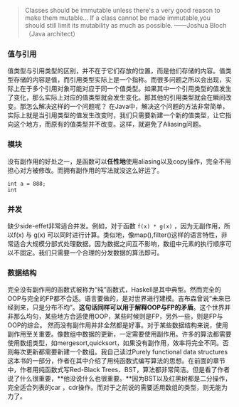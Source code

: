 > Classes should be immutable unless there's a very good reason to make them mutable... If a class cannot be made immutable,you should still limit its mutability as much as possible.
——Joshua Bloch （Java architect）

### 值与引用
值类型与引用类型的区别，并不在于它们存放的位置，而是他们存储的内容。值类型存储的内容是值，而引用类型实际上是一个指称。而很多问题之所以会出现，实际上在于多个引用对象可能对应于同一个值类型。如果其中一个引用类型的值发生了变化，那么实际上对应的值类型就会发生变化。那其他的引用类型就会在瞬间改变。那怎么解决这样的一个问题呢？
在Java中，解决这个问题的方法非常简单，实际上就是当引用类型的值发生改变时，我们只需要新建一个新的值类型，让它指向这个地方，而原有的值类型并不改变。这样，就避免了Aliasing问题。
### 模块
没有副作用的好处之一，是函数可以**任性地**使用aliasing以及copy操作，完全不用担心对方被修改。而拥有副作用的写法就没这么好运了。
```
int a = 888;
int 
```


### 并发
缺少side-effet非常适合并发。例如，对于函数 `f(x) * g(x)` ，因为无副作用，所以f(x) 与 g(x) 可以同时进行计算。类似地，像map(),filter()这样的语言特性，非常适合大规模分部式处理数据。因为数据之间互不影响，数组中元素的执行顺序可以不固定。我们只需要一个合理的分发数据的算法即可。

### 数据结构
完全没有副作用的函数式被称为“纯”函数式，Haskell是其中典型。然而完全的OOP与完全的FP都不合适。语言要做的，是对世界进行建模。吉布森曾说“未来已经到来，只是分布不均”。**这句话同样可以用于解释OOP与FP的矛盾**。这个世界并非那么均匀，某些地方合适使用OOP，某些时候则是FP，另外一些，则是FP与OOP的综合。
然而没有副作用并非全然都是好事。对于某些数据结构来说，使用副作用至关重要。像数组中数据的更新，一定需要使用副作用。许多的算法都需要使用数组类型，如mergesort,quicksort，如果没有副作用，效率将完全不同。否则每次更新都需要新建一个数组。我自己读过Purely functional data structures这本书的一部分，作者在其中介绍了用纯函数式编写算法的思想。在前面的章节中，作者用纯函数式写Red-Black Trees、BST，算法都非常简洁。但是看了作者说了什么很重要，**他没说什么也很重要。**因为BST以及红黑树都是二分操作，完全适合列表的car ，cdr操作。而对于之前说的需要适用数组的类型，则无能为力了。



